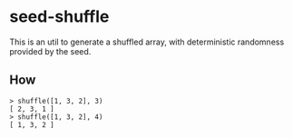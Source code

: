 # seed-shuffle

This is an util to generate a shuffled array, with deterministic randomness provided by the seed.

## How

```Node
> shuffle([1, 3, 2], 3)
[ 2, 3, 1 ]
> shuffle([1, 3, 2], 4)
[ 1, 3, 2 ]
```
